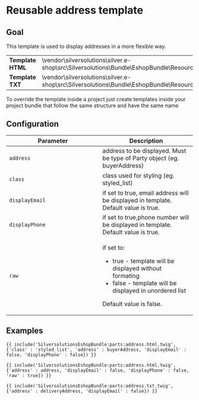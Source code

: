 #  Reusable address template 

## Goal

This template is used to display addresses in a more flexible way.

|                                                           |                                                                                                                                 |
| --------------------------------------------------------- | ------------------------------------------------------------------------------------------------------------------------------- |
| **Template HTML** | \\vendor\\silversolutions\\silver.e-shop\\src\\Silversolutions\\Bundle\\EshopBundle\\Resources\\views\\parts\\address.html.twig |
| **Template TXT**                                          | \\vendor\\silversolutions\\silver.e-shop\\src\\Silversolutions\\Bundle\\EshopBundle\\Resources\\views\\parts\\address.txt.twig  |

To override the template inside a project just create templates inside your project bundle that follow the same structure and have the same name

## Configuration

<table>
<colgroup>
<col style="width: 50%" />
<col style="width: 50%" />
</colgroup>
<thead>
<tr class="header">
<th>Parameter</th>
<th>Description</th>
</tr>
</thead>
<tbody>
<tr>
<td><pre><code>address</code></pre></td>
<td>address to be displayed. Must be type of Party object (eg. buyerAddress)</td>
</tr>
<tr>
<td><pre><code>class </code></pre></td>
<td>class used for styling (eg. styled_list)</td>
</tr>
<tr>
<td><pre><code>displayEmail</code></pre></td>
<td>if set to true, email address will be displayed in template. Default value is true.</td>
</tr>
<tr>
<td><pre><code>displayPhone</code></pre></td>
<td>if set to true,phone number will be displayed in template. Default value is true.</td>
</tr>
<tr>
<td><pre><code>raw</code></pre></td>
<td><p>if set to:</p>
<ul>
<li>true - template will be displayed without formating</li>
<li>false - template will be displayed in unordered list</li>
</ul>
<p>Default value is false.</p></td>
</tr>
</tbody>
</table>

## Examples

``` 
{{ include('SilversolutionsEshopBundle:parts:address.html.twig', {'class' : 'styled_list', 'address' : buyerAddress, 'displayEmail' : false, 'displayPhone' : false}) }}

{{ include('SilversolutionsEshopBundle:parts:address.html.twig', {'address' : address, 'displayEmail' : false, 'displayPhone' : false, 'raw' : true}) }}

{{ include('SilversolutionsEshopBundle:parts:address.txt.twig', {'address' : deliveryAddress, 'displayEmail' : false}) }}
```
